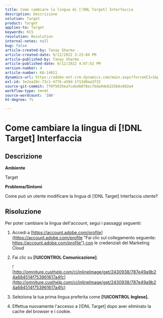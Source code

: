 ```yaml
---
title: Come cambiare la lingua di [!DNL Target] Interfaccia
description: Descrizione
solution: Target
product: Target
applies-to: Target
keywords: KCS
resolution: Resolution
internal-notes: null
bug: false
article-created-by: Tanay Sharma .
article-created-date: 9/12/2022 3:23:04 PM
article-published-by: Tanay Sharma .
article-published-date: 9/12/2022 4:07:52 PM
version-number: 4
article-number: KA-14011
dynamics-url: https://adobe-ent.crm.dynamics.com/main.aspx?forceUCI=1&pagetype=entityrecord&etn=knowledgearticle&id=85baf5c8-ae32-ed11-9db1-002248086735
exl-id: 3e2ea20c-73c1-477b-a59d-1f13d0aa3f32
source-git-commit: 7f0f5035ea7cebd60f6ec7bda9de6225b6c602a4
workflow-type: tm+mt
source-wordcount: '106'
ht-degree: 7%

---
```


# Come cambiare la lingua di [!DNL Target] Interfaccia

## Descrizione

<b>Ambiente</b>

Target

<b>Problema/Sintomi</b>

Come può un utente modificare la lingua di [!DNL Target] Interfaccia utente?

## Risoluzione

Per poter cambiare la lingua dell&#39;account, segui i passaggi seguenti:

1. Accedi a [https://account.adobe.com/profile](https://account.adobe.com/profile "Fai clic sul collegamento seguente: https://account.adobe.com/profile") con le credenziali del Marketing Cloud

1. Fai clic su <b>[!UICONTROL Comunicazione]</b>.

   ![http://omniture.custhelp.com/ci/inlineImage/get/2430938/787e49a9b24a684514f753961617a4fc](http://omniture.custhelp.com/ci/inlineImage/get/2430938/787e49a9b24a684514f753961617a4fc)

1. Seleziona la tua prima lingua preferita come <b>[!UICONTROL Inglese].</b>

1. Effettua nuovamente l&#39;accesso a [!DNL Target] dopo aver eliminato la cache del browser e i cookie.
